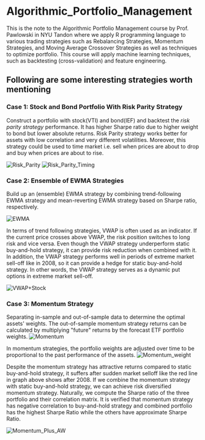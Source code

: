 # Algorithmic_Portfolio_Management
This is the note to the Algorithmic Portfolio Management course by Prof. Pawlowski in NYU Tandon where we apply R programming language to various trading strategies such as Rebalancing Strategies, Momentum Strategies, and Moving Average Crossover Strategies as well as techniques to optimize portfolio. This course will apply machine learning techniques, such as backtesting (cross-validation) and feature engineering.
## Following are some interesting strategies worth mentioning


### Case 1: Stock and Bond Portfolio With Risk Parity Strategy
Construct a portfolio with stock(VTI) and bond(IEF) and backtest the *risk parity strategy* performance. It has higher Sharpe ratio due to higher weight to bond but lower absolute returns. Risk Parity strategy works better for assets with low correlation and very different volatilities.
Moreover, this strategy could be used to time market i.e. sell when prices are about to drop and buy when prices are about to rise. 

![Risk_Parity](https://user-images.githubusercontent.com/83149091/149602338-07957e57-4288-4a3c-a46a-d29984425093.png)
![Risk_Parity_Timing](https://user-images.githubusercontent.com/83149091/149602297-dbc7019f-817f-4f9b-b98f-c56050f49a51.png)

### Case 2: Ensemble of EWMA Strategies
Build up an (ensemble) EWMA strategy by combining trend-following EWMA strategy and mean-reverting EWMA strategy based on Sharpe ratio, respectively. 

![EWMA](https://user-images.githubusercontent.com/83149091/150043607-48ec3ae0-b91f-4916-b6c2-4171b0a5c250.png)

In terms of trend following strategies, VWAP is often used as an indicator. If the current price crosses above VWAP, the risk position switches to long risk and vice versa. 
Even though the VWAP strategy underperform static buy-and-hold strategy, it can provide risk reduction when combined with it. In addition, the VWAP strategy performs well in periods of extreme market sell-off like in 2008, so it can provide a hedge for static buy-and-hold strategy. In other words, the VWAP strategy serves as a dynamic put options in extreme market sell-off.

![VWAP+Stock](https://user-images.githubusercontent.com/83149091/150043625-92a19c1b-0034-4152-8cd8-14cc442d1896.png)

### Case 3: Momentum Strategy
Separating in-sample and out-of-sample data to determine the optimal assets' weights. The out-of-sample momentum strategy returns can be calculated by multiplying "future" returns by the forecast ETF portfolio weights. 
![Momentum](https://user-images.githubusercontent.com/83149091/150050926-8764ff0e-4090-4732-a4ad-a2e7a7adc6b8.png)

In momentum strategies, the portfolio weights are adjusted over time to be proportional to the past performance of the assets. 
![Momentum_weight](https://user-images.githubusercontent.com/83149091/150051094-be37859c-f084-4c30-901e-5b82b98f1ca2.png)


Despite the momentum strategy has attractive returns compared to static buy-and-hold strategy, it suffers after sudden market selloff like the red line in graph above shows after 2008. If we combine the momentum strategy with static buy-and-hold strategy, we can achieve risk diversified momentum strategy. Naturally, we compute the Sharpe ratio of the three portfolio and their correlation matrix. It is verified that momentum strategy has negative correlation to buy-and-hold strategy and combined portfolio has the highest Sharpe Ratio while the others have approximate Sharpe Ratio. 

![Momentum_Plus_AW](https://user-images.githubusercontent.com/83149091/150051452-24f686db-c5e5-48a5-a855-5fa2a90f7eef.png)
